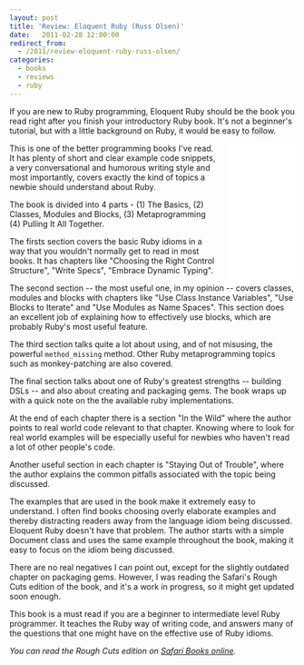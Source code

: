 ```yaml
---
layout: post
title: 'Review: Eloquent Ruby (Russ Olsen)'
date:   2011-02-28 12:00:00
redirect_from:
  - /2011/review-eloquent-ruby-russ-olsen/
categories:
  - books
  - reviews
  - ruby
---
```

If you are new to Ruby programming, Eloquent Ruby should be the book you read right after you finish your introductory Ruby book. It's not a beginner's tutorial, but with a little background on Ruby, it would be easy to follow.

<iframe style="width:120px;height:240px;margin-left:20px;" marginwidth="0" marginheight="0" scrolling="no" frameborder="0" align="right"
src="//ws-in.amazon-adsystem.com/widgets/q?ServiceVersion=20070822&OneJS=1&Operation=GetAdHtml&MarketPlace=IN&source=ac&ref=tf_til&ad_type=product_link&tracking_id=bukluv-21&marketplace=amazon&region=IN&placement=B004MMEJ36&asins=B004MMEJ36&linkId=c7f9ce11046d9b61f3c9f087904eb87a&show_border=true&link_opens_in_new_window=true&price_color=333333&title_color=0066c0&bg_color=ffffff"></iframe>

This is one of the better programming books I've read. It has plenty of short and clear example code snippets, a very conversational and humorous writing style and most importantly, covers exactly the kind of topics a newbie should understand about Ruby.

The book is divided into 4 parts - (1) The Basics, (2) Classes, Modules and Blocks, (3) Metaprogramming (4) Pulling It All Together.

The firsts section covers the basic Ruby idioms in a way that you wouldn't normally get to read in most books. It has chapters like "Choosing the Right Control Structure", "Write Specs", "Embrace Dynamic Typing".

The second section -- the most useful one, in my opinion -- covers classes, modules and blocks with chapters like "Use Class Instance Variables", "Use Blocks to Iterate" and "Use Modules as Name Spaces". This section does an excellent job of explaining how to effectively use blocks, which are probably Ruby's most useful feature.

The third section talks quite a lot about using, and of not misusing, the powerful `method_missing` method. Other Ruby metaprogramming topics such as monkey-patching are also covered.

The final section talks about one of Ruby's greatest strengths -- building DSLs -- and also about creating and packaging gems. The book wraps up with a quick note on the the available ruby implementations.

At the end of each chapter there is a section "In the Wild" where the author points to real world code relevant to that chapter. Knowing where to look for real world examples will be especially useful for newbies who haven't read a lot of other people's code.

Another useful section in each chapter is "Staying Out of Trouble", where the author explains the common pitfalls associated with the topic being discussed.

The examples that are used in the book make it extremely easy to understand. I often find books choosing overly elaborate examples and thereby distracting readers away from the language idiom being discussed. Eloquent Ruby doesn't have that problem. The author starts with a simple Document class and uses the same example throughout the book, making it easy to focus on the idiom being discussed.

There are no real negatives I can point out, except for the slightly outdated chapter on packaging gems. However, I was reading the Safari's Rough Cuts edition of the book, and it's a work in progress, so it might get updated soon enough.

This book is a must read if you are a beginner to intermediate level Ruby programmer. It teaches the Ruby way of writing code, and answers many of the questions that one might have on the effective use of Ruby idioms.

<em>You can read the Rough Cuts edition on <a href="http://my.safaribooksonline.com/book/web-development/ruby/9780321700308">Safari Books online</a>.</em>

